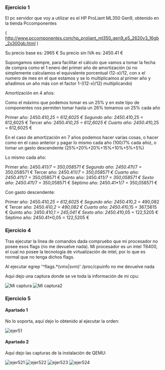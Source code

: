 ### Ejercicio 1

El pc servidor que voy a utilizar es el HP ProLiant ML350 Gen9, obtenido en la tienda Pccomponentes

( http://www.pccomponentes.com/hp_proliant_ml350_gen9_e5_2620v3_16gb_2x300gb.html )

Su precio base es:  2965 €
Su precio sin IVA es: 2450.41 € 

Supongamos siempre, para facilitar el cálculo que vamos a tomar la fecha de compra como el 1 enero del primer año de amortización (si no simplemente calculamos el equivalente porcentual (12-x)/12, con x el numero de mes en el que estamos y se lo multiplicamos al primer año y añadimos un año más con el factor 1-((12-x)/12) multiplicando)

Amortización en 4 años:

Como el máximo que podemos tomar es un 25% y en este tipo de componentes nos permiten tomar hasta un 26% tomamos un 25% cada año

Primer año: 2450.41*0,25 = 612,6025 €
Segundo año: 2450.41*0,25 = 612,6025 €
Tercer año: 2450.41*0,25 = 612,6025 €
Cuarto año: 2450.41*0,25 = 612,6025 €

En el caso de amortización en 7 años podemos hacer varias cosas, o hacer como en el caso anterior y pagar lo mismo cada año (100/7% cada año), o tomar un gasto descendente (25%+20%+20%+15%+10%+5%+5%)

Lo mismo cada año:

Primer año: 2450.41*1/7 = 350,058571 €
Segundo año: 2450.41*1/7 = 350,058571 €
Tercer año: 2450.41*1/7 = 350,058571 €
Cuarto año: 2450.41*1/7 = 350,058571 €
Quinto año: 2450.41*1/7 = 350,058571 €
Sexto año: 2450.41*1/7 = 350,058571 €
Séptimo año: 2450.41*1/7 = 350,058571 €

Con gasto descendente:

Primer año: 2450.41*0,25 = 612,6025 €
Segundo año: 2450.41*0,2 = 490,082 €
Tercer año: 2450.41*0,2 = 490,082 €
Cuarto año: 2450.41*0,15 = 367,5615 €
Quinto año: 2450.41*0,1 = 245,041 €
Sexto año: 2450.41*0,05 = 122,5205 €
Séptimo año: 2450.41*0,05 = 122,5205 €

### Ejercicio 4

Tras ejecutar la línea de comandos dada compruebo que mi procesador no posee esos flags (no me devuelve nada). Mi procesador es un intel T6400, el cual no posee la tecnología de virtualización de intel, por lo que es normal que no tenga dichos flags. 

Al ejecutar egrep 		'^flags.*(vmx|svm)' /proc/cpuinfo 		no me devuelve nada

Aquí dejo una captura donde se ve toda la información de mi cpu:

![Mi captura](https://www.dropbox.com/s/3bmlu00lwbgr9n4/4.png?dl=1)
![Mi captura2](https://www.dropbox.com/s/ghmm920gdd083en/4%2C1.png?dl=1)

### Ejercicio 5

#### Apartado 1

No lo soporta, aquí dejo lo obtenido al ejecutar la orden:

![ejer51](https://www.dropbox.com/s/v8gpjl742jlcda2/5%2C1.png?dl=1)

#### Apartado 2

Aquí dejo las capturas de la instalación de QEMU:

![ejer521](https://www.dropbox.com/s/gqq1qyrg5ul8c4a/Ejercicio5%2C2%2C1.jpg?dl=1)
![ejer522](https://www.dropbox.com/s/5f3j8ky0f8a0bun/ejercicio5%2C2%2C2.png?dl=1)
![ejer523](https://www.dropbox.com/s/dbdq448jzffd5ui/Ejercicio%205%2C2%2C3.png?dl=1)
![ejer524](https://www.dropbox.com/s/flwp2h7lb70p8ba/Ejercicio5%2C2%2C4.png?dl=1)
